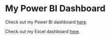 # My Power BI Dashboard

Check out my Power BI dashboard [here](https://app.powerbi.com/view?r=eyJrIjoiZWZlYmNkMGMtNTAyYi00NjE4LWFjOTktNDU2YTY4MjYwYjI2IiwidCI6IjZhNWMzM2UwLWQ2ZjEtNDA1NS05NDIyLTAyNzVjNjg2MmZlYyJ9).

Check out my Excel dashboard [here](https://1drv.ms/x/c/85d1b2b2d725f423/EUDg-54jMcJHmJswxab9mm8BtvWKpcAZkDYUcMIaUjMvzg?e=t8hffg).
